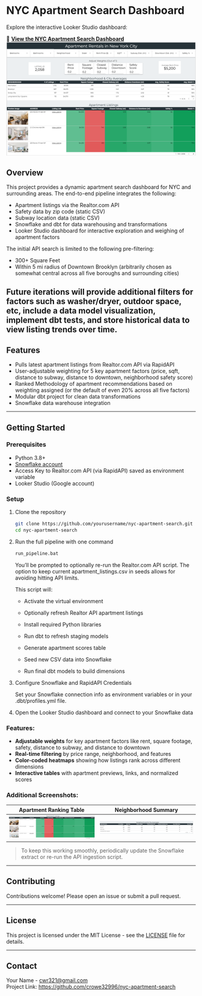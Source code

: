 # NYC Apartment Search Dashboard

Explore the interactive Looker Studio dashboard:

🔗 **[View the NYC Apartment Search Dashboard](https://lookerstudio.google.com/u/0/reporting/9044b3e3-d3e2-41a0-b329-0b4d23c04764)**
![Full Dashboard](images/lookerstudio_nyc_apartments.png)

## Overview

This project provides a dynamic apartment search dashboard for NYC and surrounding areas. The end-to-end pipeline integrates the following:

- Apartment listings via the Realtor.com API 
- Safety data by zip code (static CSV)
- Subway location data (static CSV)
- Snowflake and dbt for data warehousing and transformations
- Looker Studio dashboard for interactive exploration and weighing of apartment factors

The initial API search is limited to the following pre-filtering:

- 300+ Square Feet
- Within 5 mi radius of Downtown Brooklyn (arbitrarily chosen as somewhat central across all five boroughs and surrounding cities)

Future iterations will provide additional filters for factors such as washer/dryer, outdoor space, etc, include a data model visualization,  implement dbt tests, and store historical data to view listing trends over time.
---

## Features

- Pulls latest apartment listings from Realtor.com API via RapidAPI
- User-adjustable weighting for 5 key apartment factors (price, sqft, distance to subway, distance to downtown, neighborhood safety score)
- Ranked Methodology of apartment recommendations based on weighting assigned (or the default of even 20% across all five factors)
- Modular dbt project for clean data transformations
- Snowflake data warehouse integration

---

## Getting Started

### Prerequisites

- Python 3.8+
- [Snowflake account](https://www.snowflake.com/)
- Access Key to Realtor.com API (via RapidAPI) saved as environment variable
- Looker Studio (Google account)

### Setup

1. Clone the repository

    ```bash
   git clone https://github.com/yourusername/nyc-apartment-search.git
   cd nyc-apartment-search
    ```


2. Run the full pipeline with one command
    
    ```bash
    run_pipeline.bat
    ```
    You’ll be prompted to optionally re-run the Realtor.com API script. The option to keep current apartment_listings.csv in seeds allows for avoiding hitting API limits. 

    This script will:

    - Activate the virtual environment

    - Optionally refresh Realtor API apartment listings

    - Install required Python libraries

    - Run dbt to refresh staging models

    - Generate apartment scores table

    - Seed new CSV data into Snowflake

    - Run final dbt models to build dimensions

3. Configure Snowflake and RapidAPI Credentials

    Set your Snowflake connection info as environment variables or in your .dbt/profiles.yml file.

4. Open the Looker Studio dashboard and connect to your Snowflake data


### Features:
- **Adjustable weights** for key apartment factors like rent, square footage, safety, distance to subway, and distance to downtown
- **Real-time filtering** by price range, neighborhood, and features
- **Color-coded heatmaps** showing how listings rank across different dimensions
- **Interactive tables** with apartment previews, links, and normalized scores


### Additional Screenshots:

| Apartment Ranking Table | Neighborhood Summary |
|-------------------------|----------------------|
| ![Ranked Listings](images/apartment_listings.png) | ![Neighborhood Averages](images/neighborhood_avgs.png) |

> To keep this working smoothly, periodically update the Snowflake extract or re-run the API ingestion script.

---

## Contributing

Contributions welcome! Please open an issue or submit a pull request.

---

## License

This project is licensed under the MIT License - see the [LICENSE](LICENSE) file for details.

---

## Contact

Your Name - cwr321@gmail.com  
Project Link: https://github.com/crowe32996/nyc-apartment-search
